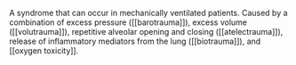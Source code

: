 A syndrome that can occur in mechanically ventilated patients. 
Caused by a combination of excess pressure ([[barotrauma]]), excess volume ([[volutrauma]]), repetitive alveolar opening and closing ([[atelectrauma]]), release of inflammatory mediators from the lung ([[biotrauma]]), and [[oxygen toxicity]].
